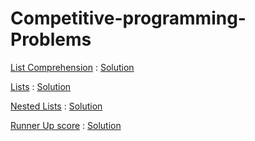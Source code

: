 # Competitive-programming-Problems

[List Comprehension](https://www.hackerrank.com/challenges/list-comprehensions/problem) :
[Solution](./solutions/ListComprehension.py)

[Lists](https://www.hackerrank.com/challenges/python-lists/problem) :
[Solution](./solutions/Lists.py)

[Nested Lists](https://www.hackerrank.com/challenges/nested-list/problem) :
[Solution](./solutions/NestedLists.py)

[Runner Up score](https://www.hackerrank.com/challenges/find-second-maximum-number-in-a-list/problem) :
[Solution](./solutions/RunnerUpScore.py)